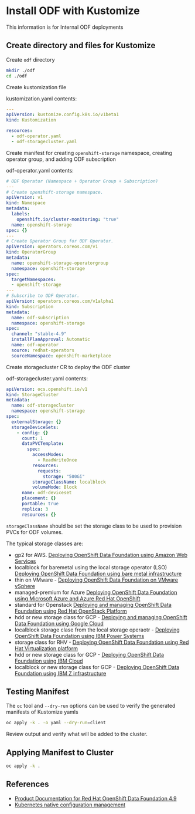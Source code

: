# Install ODF with Kustomize

This information is for Internal ODF deployments

## Create directory and files for Kustomize

Create `odf` directory

```bash
mkdir ./odf
cd ./odf
```

Create kustomization file

kustomization.yaml contents:

```yaml
---  
apiVersion: kustomize.config.k8s.io/v1beta1
kind: Kustomization

resources:
  - odf-operator.yaml
  - odf-storagecluster.yaml
```

Create manifest for creating `openshift-storage` namespace, creating operator group, and adding ODF subscription

odf-operator.yaml contents:

```yaml
# ODF Operator (Namespace + Operator Group + Subscription)
---
# Create openshift-storage namespace.
apiVersion: v1
kind: Namespace
metadata:
  labels:
    openshift.io/cluster-monitoring: "true"
  name: openshift-storage
spec: {}
---
# Create Operator Group for ODF Operator.
apiVersion: operators.coreos.com/v1
kind: OperatorGroup
metadata:
  name: openshift-storage-operatorgroup
  namespace: openshift-storage
spec:
  targetNamespaces:
  - openshift-storage
---
# Subscribe to ODF Operator.
apiVersion: operators.coreos.com/v1alpha1
kind: Subscription
metadata:
  name: odf-subscription
  namespace: openshift-storage
spec:
  channel: "stable-4.9"
  installPlanApproval: Automatic
  name: odf-operator
  source: redhat-operators
  sourceNamespace: openshift-marketplace
```

Create storagecluster CR to deploy the ODF cluster

odf-storagecluster.yaml contents:

```yaml
apiVersion: ocs.openshift.io/v1
kind: StorageCluster
metadata:
  name: odf-storagecluster
  namespace: openshift-storage
spec:
  externalStorage: {}
  storageDeviceSets:
    - config: {}
      count: 1 
      dataPVCTemplate:
        spec:
          accessModes:
            - ReadWriteOnce
          resources:
            requests:
              storage: "500Gi"
          storageClassName: localblock
          volumeMode: Block
      name: odf-deviceset
      placement: {}
      portable: true
      replica: 3
      resources: {}
```

`storageClassName` should be set the storage class to be used to provision PVCs for ODF volumes.

The typical storage classes are:

- gp2 for AWS. [Deploying OpenShift Data Foundation using Amazon Web Services](https://access.redhat.com/documentation/en-us/red_hat_openshift_data_foundation/4.9/html/deploying_openshift_data_foundation_using_amazon_web_services/deploy-using-dynamic-storage-devices-aws#creating-an-openshift-data-foundation-service_cloud-storage)
- localblock for baremetal using the local storage operator (LSO) [Deploying OpenShift Data Foundation using bare metal infrastructure](https://access.redhat.com/documentation/en-us/red_hat_openshift_data_foundation/4.9/html/deploying_openshift_data_foundation_using_bare_metal_infrastructure/deploy-using-local-storage-devices-bm#creating-openshift-data-foundation-cluster-on-bare-metal_local-bare-metal)
- thin on VMware - [Deploying OpenShift Data Foundation on VMware vSphere](https://access.redhat.com/documentation/en-us/red_hat_openshift_data_foundation/4.9/html/deploying_openshift_data_foundation_using_amazon_web_services/deploy-using-dynamic-storage-devices-aws#creating-an-openshift-data-foundation-service_cloud-storage)
- managed-premium for Azure [Deploying OpenShift Data Foundation using Microsoft Azure and Azure Red Hat OpenShift](https://access.redhat.com/documentation/en-us/red_hat_openshift_data_foundation/4.9/html/deploying_openshift_data_foundation_using_microsoft_azure_and_azure_red_hat_openshift/deploying-openshift-data-foundation-on-microsoft-azure_azure#creating-an-openshift-data-foundation-service_azure)
- standard for Openstack [Deploying and managing OpenShift Data Foundation using Red Hat OpenStack Platform](https://access.redhat.com/documentation/en-us/red_hat_openshift_data_foundation/4.9/html/deploying_and_managing_openshift_data_foundation_using_red_hat_openstack_platform/deploying_openshift_data_foundation_on_red_hat_openstack_platform_in_internal_mode#creating-an-openshift-data-foundation-service_internal-osp)
- hdd or new storage class for GCP - [Deploying and managing OpenShift Data Foundation using Google Cloud](https://access.redhat.com/documentation/en-us/red_hat_openshift_data_foundation/4.9/html/deploying_and_managing_openshift_data_foundation_using_google_cloud/deploying_openshift_data_foundation_on_google_cloud#creating-an-openshift-data-foundation-service_gcp)
- localblock storage clase from the local storage operaotr  - [Deploying OpenShift Data Foundation using IBM Power Systems](https://access.redhat.com/documentation/en-us/red_hat_openshift_data_foundation/4.9/html/deploying_openshift_data_foundation_using_ibm_power_systems/deploy-using-local-storage-devices-ibm-power#creating-openshift-data-foundation-cluster-on-ibm-power_local-ibm-power)
- storage class for RHV - [Deploying OpenShift Data Foundation using Red Hat Virtualization platform](https://access.redhat.com/documentation/en-us/red_hat_openshift_data_foundation/4.9/html/deploying_openshift_data_foundation_using_red_hat_virtualization_platform/deploy-using-dynamic-storage-devices-rhv#creating-an-openshift-data-foundation-service_dynamicrhv-storage)
- hdd or new storage class for GCP - [Deploying OpenShift Data Foundation using IBM Cloud](https://access.redhat.com/documentation/en-us/red_hat_openshift_data_foundation/4.9/html/deploying_openshift_data_foundation_using_ibm_cloud)
- localblock or new storage class for GCP - [Deploying OpenShift Data Foundation using IBM Z infrastructure](https://access.redhat.com/documentation/en-us/red_hat_openshift_data_foundation/4.9/html/deploying_openshift_data_foundation_using_ibm_z_infrastructure/deploy-using-local-storage-devices-ibmz#creating-openshift-data-foundation-cluster-on-ibmz_ibmz)

## Testing Manifest

The `oc` tool and `--dry-run` options can be used to verify the generated manifests of Kustomize yamls

```bash
oc apply -k . -o yaml --dry-run=client
```

Review output and verify what will be added to the cluster.

## Applying Manifest to Cluster

```bash
oc apply -k .
```

## References

- [Product Documentation for Red Hat OpenShift Data Foundation 4.9](https://access.redhat.com/documentation/en-us/red_hat_openshift_data_foundation/4.9)
- [Kubernetes native configuration management](https://kustomize.io/)
